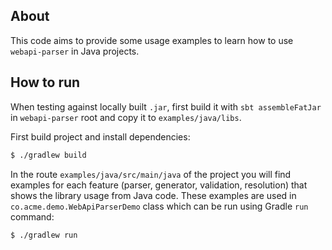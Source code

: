 ## About

This code aims to provide some usage examples to learn how to use `webapi-parser` in Java projects.

## How to run

When testing against locally built `.jar`, first build it with `sbt assembleFatJar` in `webapi-parser` root and copy it to `examples/java/libs`.

First build project and install dependencies:

```sh
$ ./gradlew build
```

In the route `examples/java/src/main/java` of the project you will find examples for each feature (parser, generator, validation, resolution) that shows the library usage from Java code. These examples are used in `co.acme.demo.WebApiParserDemo` class which can be run using Gradle `run` command:

```sh
$ ./gradlew run
```
